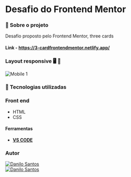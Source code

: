# Desafio do Frontend Mentor


###  :open_book:  Sobre o projeto

 Desafio proposto pelo Frontend Mentor, three cards
#### Link - https://3-cardfrontendmentor.netlify.app/ 

### Layout responsive :desktop_computer: :iphone:

![Mobile 1](https://github.com/daniloadscavalcante/assets/blob/master/3-cardFrontendmentor.gif)



### 🚀 Tecnologias utilizadas

### Front end
- HTML 
- CSS

#### Ferramentas
- [**VS CODE**]()

### Autor
<a href="https://daniloadscavalcante.netlify.app/">
  <img alt="Danilo Santos" src="https://img.shields.io/badge/Show-Portf%C3%B3lio-%238880FE" />
</a>
<br>
<a href="https://www.linkedin.com/in/daniloadscavalcante/">
  <img alt="Danilo Santos" src="https://img.shields.io/badge/-Danilo Santos-blue?style=flat&logo=Linkedin&logoColor=bluee" />
</a>


